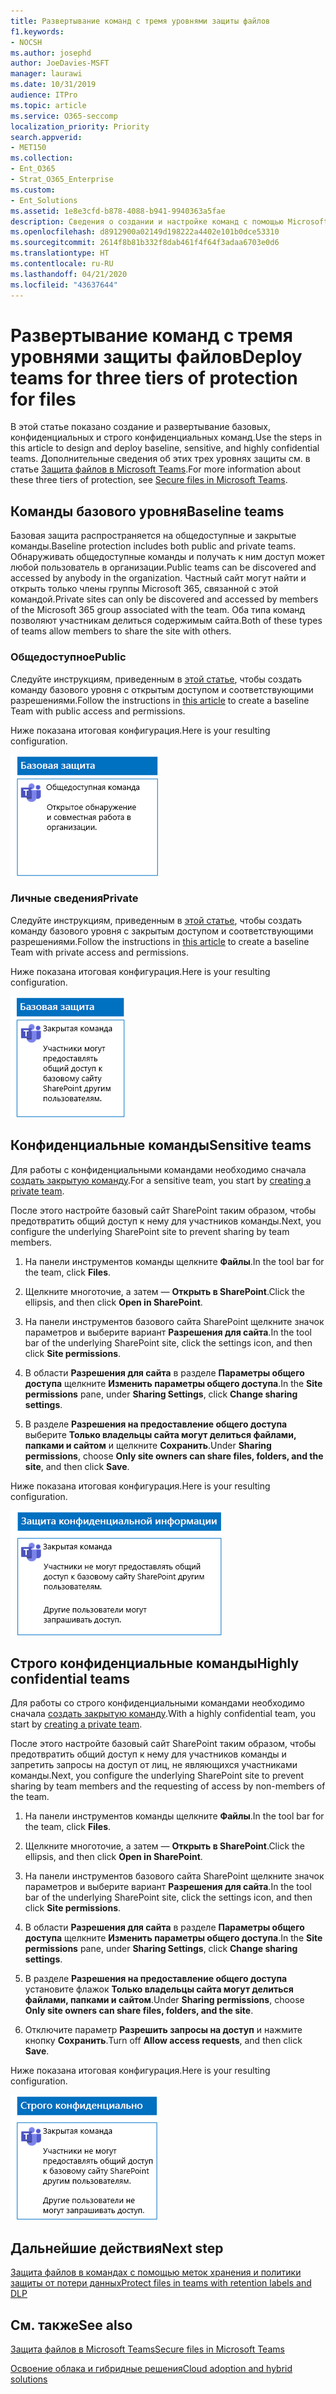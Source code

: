 ```yaml
---
title: Развертывание команд с тремя уровнями защиты файлов
f1.keywords:
- NOCSH
ms.author: josephd
author: JoeDavies-MSFT
manager: laurawi
ms.date: 10/31/2019
audience: ITPro
ms.topic: article
ms.service: O365-seccomp
localization_priority: Priority
search.appverid:
- MET150
ms.collection:
- Ent_O365
- Strat_O365_Enterprise
ms.custom:
- Ent_Solutions
ms.assetid: 1e8e3cfd-b878-4088-b941-9940363a5fae
description: Сведения о создании и настройке команд с помощью Microsoft Teams для применения различных уровней защиты информации, содержащейся в файлах.
ms.openlocfilehash: d8912900a02149d198222a4402e101b0dce53310
ms.sourcegitcommit: 2614f8b81b332f8dab461f4f64f3adaa6703e0d6
ms.translationtype: HT
ms.contentlocale: ru-RU
ms.lasthandoff: 04/21/2020
ms.locfileid: "43637644"
---
```

# <a name="deploy-teams-for-three-tiers-of-protection-for-files"></a><span data-ttu-id="fb3f0-103">Развертывание команд с тремя уровнями защиты файлов</span><span class="sxs-lookup"><span data-stu-id="fb3f0-103">Deploy teams for three tiers of protection for files</span></span>

<span data-ttu-id="fb3f0-104">В этой статье показано создание и развертывание базовых, конфиденциальных и строго конфиденциальных команд.</span><span class="sxs-lookup"><span data-stu-id="fb3f0-104">Use the steps in this article to design and deploy baseline, sensitive, and highly confidential teams.</span></span> <span data-ttu-id="fb3f0-105">Дополнительные сведения об этих трех уровнях защиты см. в статье [Защита файлов в Microsoft Teams](secure-files-in-teams.md).</span><span class="sxs-lookup"><span data-stu-id="fb3f0-105">For more information about these three tiers of protection, see [Secure files in Microsoft Teams](secure-files-in-teams.md).</span></span>

## <a name="baseline-teams"></a><span data-ttu-id="fb3f0-106">Команды базового уровня</span><span class="sxs-lookup"><span data-stu-id="fb3f0-106">Baseline teams</span></span>

<span data-ttu-id="fb3f0-107">Базовая защита распространяется на общедоступные и закрытые команды.</span><span class="sxs-lookup"><span data-stu-id="fb3f0-107">Baseline protection includes both public and private teams.</span></span> <span data-ttu-id="fb3f0-108">Обнаруживать общедоступные команды и получать к ним доступ может любой пользователь в организации.</span><span class="sxs-lookup"><span data-stu-id="fb3f0-108">Public teams can be discovered and accessed by anybody in the organization.</span></span> <span data-ttu-id="fb3f0-109">Частный сайт могут найти и открыть только члены группы Microsoft 365, связанной с этой командой.</span><span class="sxs-lookup"><span data-stu-id="fb3f0-109">Private sites can only be discovered and accessed by members of the Microsoft 365 group associated with the team.</span></span> <span data-ttu-id="fb3f0-110">Оба типа команд позволяют участникам делиться содержимым сайта.</span><span class="sxs-lookup"><span data-stu-id="fb3f0-110">Both of these types of teams allow members to share the site with others.</span></span>

### <a name="public"></a><span data-ttu-id="fb3f0-111">Общедоступное</span><span class="sxs-lookup"><span data-stu-id="fb3f0-111">Public</span></span>

<span data-ttu-id="fb3f0-112">Следуйте инструкциям, приведенным в [этой статье](https://support.office.com/article/174adf5f-846b-4780-b765-de1a0a737e2b), чтобы создать команду базового уровня с открытым доступом и соответствующими разрешениями.</span><span class="sxs-lookup"><span data-stu-id="fb3f0-112">Follow the instructions in [this article](https://support.office.com/article/174adf5f-846b-4780-b765-de1a0a737e2b) to create a baseline Team with public access and permissions.</span></span>

<span data-ttu-id="fb3f0-113">Ниже показана итоговая конфигурация.</span><span class="sxs-lookup"><span data-stu-id="fb3f0-113">Here is your resulting configuration.</span></span>

![Базовый уровень защиты для общедоступной команды.](../../media/baseline-public-team.png)

### <a name="private"></a><span data-ttu-id="fb3f0-115">Личные сведения</span><span class="sxs-lookup"><span data-stu-id="fb3f0-115">Private</span></span>

<span data-ttu-id="fb3f0-116">Следуйте инструкциям, приведенным в [этой статье](https://support.office.com/article/174adf5f-846b-4780-b765-de1a0a737e2b), чтобы создать команду базового уровня с закрытым доступом и соответствующими разрешениями.</span><span class="sxs-lookup"><span data-stu-id="fb3f0-116">Follow the instructions in [this article](https://support.office.com/article/174adf5f-846b-4780-b765-de1a0a737e2b) to create a baseline Team with private access and permissions.</span></span>

<span data-ttu-id="fb3f0-117">Ниже показана итоговая конфигурация.</span><span class="sxs-lookup"><span data-stu-id="fb3f0-117">Here is your resulting configuration.</span></span>

![Базовый уровень защиты для закрытой команды.](../../media/baseline-private-team.png)

## <a name="sensitive-teams"></a><span data-ttu-id="fb3f0-119">Конфиденциальные команды</span><span class="sxs-lookup"><span data-stu-id="fb3f0-119">Sensitive teams</span></span>

<span data-ttu-id="fb3f0-120">Для работы с конфиденциальными командами необходимо сначала [создать закрытую команду](https://support.office.com/article/174adf5f-846b-4780-b765-de1a0a737e2b).</span><span class="sxs-lookup"><span data-stu-id="fb3f0-120">For a sensitive team, you start by [creating a private team](https://support.office.com/article/174adf5f-846b-4780-b765-de1a0a737e2b).</span></span>

<span data-ttu-id="fb3f0-121">После этого настройте базовый сайт SharePoint таким образом, чтобы предотвратить общий доступ к нему для участников команды.</span><span class="sxs-lookup"><span data-stu-id="fb3f0-121">Next, you configure the underlying SharePoint site to prevent sharing by team members.</span></span>

1. <span data-ttu-id="fb3f0-122">На панели инструментов команды щелкните **Файлы**.</span><span class="sxs-lookup"><span data-stu-id="fb3f0-122">In the tool bar for the team, click **Files**.</span></span>

2. <span data-ttu-id="fb3f0-123">Щелкните многоточие, а затем — **Открыть в SharePoint**.</span><span class="sxs-lookup"><span data-stu-id="fb3f0-123">Click the ellipsis, and then click **Open in SharePoint**.</span></span>

3. <span data-ttu-id="fb3f0-124">На панели инструментов базового сайта SharePoint щелкните значок параметров и выберите вариант **Разрешения для сайта**.</span><span class="sxs-lookup"><span data-stu-id="fb3f0-124">In the tool bar of the underlying SharePoint site, click the settings icon, and then click **Site permissions**.</span></span>

4. <span data-ttu-id="fb3f0-125">В области **Разрешения для сайта** в разделе **Параметры общего доступа** щелкните **Изменить параметры общего доступа**.</span><span class="sxs-lookup"><span data-stu-id="fb3f0-125">In the **Site permissions** pane, under **Sharing Settings**, click **Change sharing settings**.</span></span>

5. <span data-ttu-id="fb3f0-126">В разделе **Разрешения на предоставление общего доступа** выберите **Только владельцы сайта могут делиться файлами, папками и сайтом** и щелкните **Сохранить**.</span><span class="sxs-lookup"><span data-stu-id="fb3f0-126">Under **Sharing permissions**, choose **Only site owners can share files, folders, and the site**, and then click **Save**.</span></span>

<span data-ttu-id="fb3f0-127">Ниже показана итоговая конфигурация.</span><span class="sxs-lookup"><span data-stu-id="fb3f0-127">Here is your resulting configuration.</span></span>

![Конфиденциальный уровень защиты для команды.](../../media/sensitive-team.png)

## <a name="highly-confidential-teams"></a><span data-ttu-id="fb3f0-129">Строго конфиденциальные команды</span><span class="sxs-lookup"><span data-stu-id="fb3f0-129">Highly confidential teams</span></span>

<span data-ttu-id="fb3f0-130">Для работы со строго конфиденциальными командами необходимо сначала [создать закрытую команду](https://support.office.com/article/174adf5f-846b-4780-b765-de1a0a737e2b).</span><span class="sxs-lookup"><span data-stu-id="fb3f0-130">With a highly confidential team, you start by [creating a private team](https://support.office.com/article/174adf5f-846b-4780-b765-de1a0a737e2b).</span></span>

<span data-ttu-id="fb3f0-131">После этого настройте базовый сайт SharePoint таким образом, чтобы предотвратить общий доступ к нему для участников команды и запретить запросы на доступ от лиц, не являющихся участниками команды.</span><span class="sxs-lookup"><span data-stu-id="fb3f0-131">Next, you configure the underlying SharePoint site to prevent sharing by team members and the requesting of access by non-members of the team.</span></span>

1. <span data-ttu-id="fb3f0-132">На панели инструментов команды щелкните **Файлы**.</span><span class="sxs-lookup"><span data-stu-id="fb3f0-132">In the tool bar for the team, click **Files**.</span></span>

2. <span data-ttu-id="fb3f0-133">Щелкните многоточие, а затем — **Открыть в SharePoint**.</span><span class="sxs-lookup"><span data-stu-id="fb3f0-133">Click the ellipsis, and then click **Open in SharePoint**.</span></span>

3. <span data-ttu-id="fb3f0-134">На панели инструментов базового сайта SharePoint щелкните значок параметров и выберите вариант **Разрешения для сайта**.</span><span class="sxs-lookup"><span data-stu-id="fb3f0-134">In the tool bar of the underlying SharePoint site, click the settings icon, and then click **Site permissions**.</span></span>

4. <span data-ttu-id="fb3f0-135">В области **Разрешения для сайта** в разделе **Параметры общего доступа** щелкните **Изменить параметры общего доступа**.</span><span class="sxs-lookup"><span data-stu-id="fb3f0-135">In the **Site permissions** pane, under **Sharing Settings**, click **Change sharing settings**.</span></span>

5. <span data-ttu-id="fb3f0-136">В разделе **Разрешения на предоставление общего доступа** установите флажок **Только владельцы сайта могут делиться файлами, папками и сайтом**.</span><span class="sxs-lookup"><span data-stu-id="fb3f0-136">Under **Sharing permissions**, choose **Only site owners can share files, folders, and the site**.</span></span>

6. <span data-ttu-id="fb3f0-137">Отключите параметр **Разрешить запросы на доступ** и нажмите кнопку **Сохранить**.</span><span class="sxs-lookup"><span data-stu-id="fb3f0-137">Turn off **Allow access requests**, and then click **Save**.</span></span>

<span data-ttu-id="fb3f0-138">Ниже показана итоговая конфигурация.</span><span class="sxs-lookup"><span data-stu-id="fb3f0-138">Here is your resulting configuration.</span></span>

![Строго конфиденциальный уровень защиты для команды.](../../media/highly-confidential-team.png)

## <a name="next-step"></a><span data-ttu-id="fb3f0-140">Дальнейшие действия</span><span class="sxs-lookup"><span data-stu-id="fb3f0-140">Next step</span></span>

[<span data-ttu-id="fb3f0-141">Защита файлов в командах с помощью меток хранения и политики защиты от потери данных</span><span class="sxs-lookup"><span data-stu-id="fb3f0-141">Protect files in teams with retention labels and DLP</span></span>](deploy-teams-retention-DLP.md)

## <a name="see-also"></a><span data-ttu-id="fb3f0-142">См. также</span><span class="sxs-lookup"><span data-stu-id="fb3f0-142">See also</span></span>

[<span data-ttu-id="fb3f0-143">Защита файлов в Microsoft Teams</span><span class="sxs-lookup"><span data-stu-id="fb3f0-143">Secure files in Microsoft Teams</span></span>](secure-files-in-teams.md)

[<span data-ttu-id="fb3f0-144">Освоение облака и гибридные решения</span><span class="sxs-lookup"><span data-stu-id="fb3f0-144">Cloud adoption and hybrid solutions</span></span>](https://docs.microsoft.com/office365/enterprise/cloud-adoption-and-hybrid-solutions)
